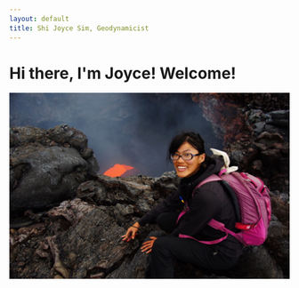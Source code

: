 ```yaml
---
layout: default
title: Shi Joyce Sim, Geodynamicist
---
```

# Hi there, I'm Joyce! Welcome! 
![](/image/Profile3.JPG "Kamchatka 2013.")
